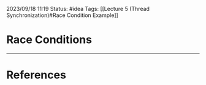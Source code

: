 2023/09/18 11:19
Status: #idea
Tags: [[Lecture 5 (Thread Synchronization)#Race Condition Example]]

# Race Conditions







---
# References
